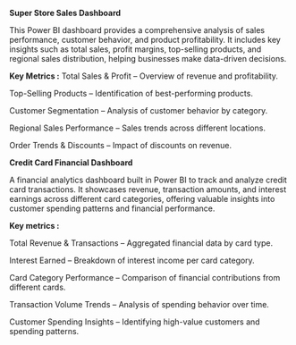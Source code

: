 **Super Store Sales Dashboard**

This Power BI dashboard provides a comprehensive analysis of sales performance, customer behavior, and product profitability. It includes key insights such as total sales, profit margins, top-selling products, and regional sales distribution, helping businesses make data-driven decisions.

**Key Metrics :**
Total Sales & Profit – Overview of revenue and profitability.

Top-Selling Products – Identification of best-performing products.

Customer Segmentation – Analysis of customer behavior by category.

Regional Sales Performance – Sales trends across different locations.

Order Trends & Discounts – Impact of discounts on revenue.


**Credit Card Financial Dashboard**

A financial analytics dashboard built in Power BI to track and analyze credit card transactions. It showcases revenue, transaction amounts, and interest earnings across different card categories, offering valuable insights into customer spending patterns and financial performance.

**Key metrics :**

Total Revenue & Transactions – Aggregated financial data by card type.

Interest Earned – Breakdown of interest income per card category.

Card Category Performance – Comparison of financial contributions from different cards.

Transaction Volume Trends – Analysis of spending behavior over time.

Customer Spending Insights – Identifying high-value customers and spending patterns.
